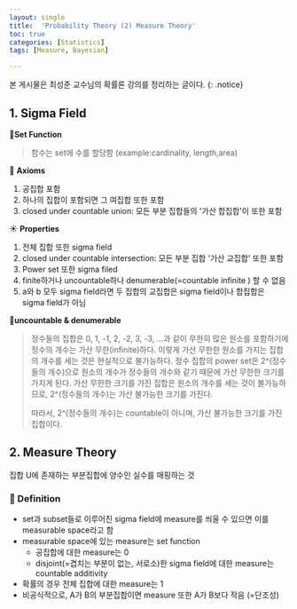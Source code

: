 ```yaml
---
layout: single
title:  'Probability Theory (2) Measure Theory'
toc: true
categories: [Statistics]
tags: [Measure, Bayesian]

---
```


본 게시물은 최성준 교수님의 확률론 강의를 정리하는 글이다.
{: .notice}

## 1. Sigma Field

📍**Set Function**

> 함수는 set에 수를 할당함 (example:cardinality, length,area)

👀 **Axioms**

1. 공집합 포함
2. 하나의 집합이 포함되면 그 여집합 또한 포함
3. closed under countable union: 모든 부분 집합들의 '가산 합집합'이 또한 포함

☀️ **Properties**

1. 전체 집합 또한 sigma field
2. closed under countable intersection: 모든 부분 집합 '가산 교집합' 또한 포함
3. Power set 또한 sigma filed
4. finite하거나 uncountable하나 denumerable(=countable infinite ) 할 수 없음
5. a와 b 모두 sigma field라면 두 집합의 교집합은 sigma field이나 합집합은 sigma field가 아님

📍**uncountable & denumerable**

> 정수들의 집합은 0, 1, -1, 2, -2, 3, -3, ...과 같이 무한히 많은 원소를 포함하기에 정수의 개수는 가산 무한(infinite)하다. 이렇게 가산 무한한 원소를 가지는 집합의 개수를 세는 것은 현실적으로 불가능하다. 정수 집합의 power set은 2^(정수들의 개수)으로 원소의 개수가 정수들의 개수와 같기 때문에 가산 무한한 크기를 가지게 된다. 가산 무한한 크기를 가진 집합은 원소의 개수를 세는 것이 불가능하므로, 2^(정수들의 개수)는 가산 불가능한 크기를 가진다.
>
> 따라서, 2^(정수들의 개수)는 countable이 아니며, 가산 불가능한 크기를 가진 집합이다.

## 2. Measure Theory 

집합 U에 존재하는 부분집합에 양수인 실수를 매핑하는 것

### 👀 Definition

- set과 subset들로 이루어진 sigma field에 measure를 씌울 수 있으면 이를 measurable space라고 함
- measurable space에 있는 measure는 set function
  - 공집합에 대한 measure는 0
  - disjoint(=겹치는 부분이 없는, 서로소)한 sigma field에 대한 measure는 countable additivity
- 확률의 경우 전체 집합에 대한 measure는 1
- 비공식적으로, A가 B의 부분집합이면 measure 또한 A가 B보다 작음 (=단조성)



